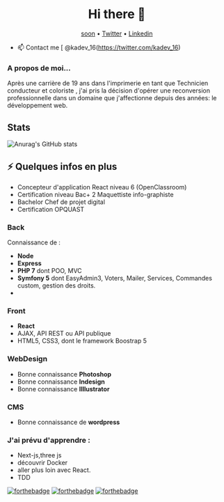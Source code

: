 

<h1 align="center">Hi there 👋</h1>
<p align="center">
  <a href="https://www.fr/">soon</a> •
  <a href="https://twitter.com/ka_dev16">Twitter</a> •
  <a href="https://www.linkedin.com/in/karim-a-a23816176">Linkedin</a>
</p>

* 📫 Contact me [ @kadev_16(https://twitter.com/kadev_16)

### A propos de moi...

Après une carrière de 19 ans dans l'imprimerie en tant que Technicien conducteur et coloriste , j'ai pris la décision d'opérer une reconversion professionnelle dans un domaine que j'affectionne depuis des années: le développement web.

## Stats

![Anurag's GitHub stats](https://github-readme-stats.vercel.app/api?username=kadev-oclock&show_icons=true&theme=radical)

## ⚡️ Quelques infos en plus
- Concepteur d'application React niveau 6 (OpenClassroom)
- Certification niveau Bac+ 2 Maquettiste info-graphiste
- Bachelor  Chef de projet digital
- Certification OPQUAST
### Back
Connaissance de : 
- **Node**
- **Express**
- **PHP 7** dont POO, MVC 
- **Symfony 5** dont EasyAdmin3, Voters, Mailer, Services, Commandes custom, gestion des droits.
- 
### Front
- **React** 
-  AJAX, API REST ou API publique
- HTML5, CSS3, dont le framework Boostrap 5


### WebDesign
- Bonne connaissance **Photoshop**
- Bonne connaissance **Indesign**
- Bonne connaissance **Illlustrator**

### CMS
- Bonne connaissance de **wordpress**

### J'ai prévu d'apprendre :
-  Next-js,three js 
- découvrir Docker
- aller plus loin avec React.
- TDD

[![forthebadge](https://img.shields.io/badge/Vue-563D7C?style=for-the-badge&logo=vue&logoColor=white)](http://forthebadge.com)
[![forthebadge](https://img.shields.io/badge/Docker-F05032?style=for-the-badge&logo=docker&logoColor=white)](http://forthebadge.com)
[![forthebadge](https://img.shields.io/badge/Python-5849be?style=for-the-badge&logo=python&logoColor=white)](http://forthebadge.com)
